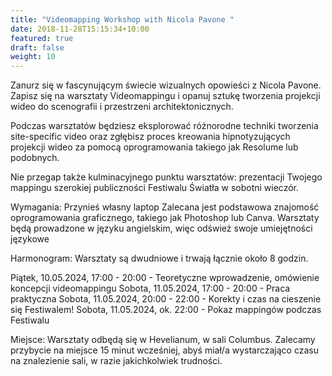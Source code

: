 ```yaml
---
title: "Videomapping Workshop with Nicola Pavone "
date: 2018-11-28T15:15:34+10:00
featured: true
draft: false
weight: 10
---
```


Zanurz się w fascynującym świecie wizualnych opowieści z Nicola Pavone. Zapisz się na warsztaty Videomappingu i opanuj sztukę tworzenia projekcji wideo do scenografii i przestrzeni architektonicznych.

Podczas warsztatów będziesz eksplorować różnorodne techniki tworzenia site-specific video oraz zgłębisz proces kreowania hipnotyzujących projekcji wideo za pomocą oprogramowania takiego jak Resolume lub podobnych.

Nie przegap także kulminacyjnego punktu warsztatów: prezentacji Twojego mappingu szerokiej publiczności Festiwalu Światła w sobotni wieczór.

Wymagania:
Przynieś własny laptop
Zalecana jest podstawowa znajomość oprogramowania graficznego, takiego jak Photoshop lub Canva.
Warsztaty będą prowadzone w języku angielskim, więc odśwież swoje umiejętności językowe

Harmonogram:
Warsztaty są dwudniowe i trwają łącznie około 8 godzin.

Piątek, 10.05.2024, 17:00 - 20:00 - Teoretyczne wprowadzenie, omówienie koncepcji videomappingu
Sobota, 11.05.2024, 17:00 - 20:00 - Praca praktyczna
Sobota, 11.05.2024, 20:00 - 22:00 - Korekty i czas na cieszenie się Festiwalem!
Sobota, 11.05.2024, ok. 22:00 - Pokaz mappingów podczas Festiwalu


Miejsce:
Warsztaty odbędą się w Hevelianum, w sali Columbus. Zalecamy przybycie na miejsce 15 minut wcześniej, abyś miał/a wystarczająco czasu na znalezienie sali, w razie jakichkolwiek trudności.
